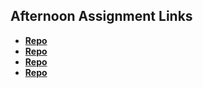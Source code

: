 ## Afternoon Assignment Links

* **[Repo](https://github.com/3rinmae/Burgershack.git)**
* **[Repo](https://github.com/3rinmae/Gregslist_w5.git)**
* **[Repo](https://github.com/3rinmae/<ASSIGNMENT_REPO>)**
* **[Repo](hackathon)**
